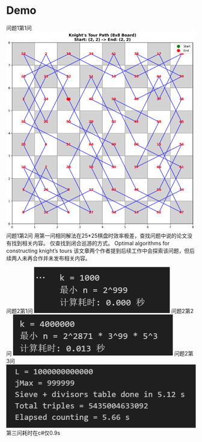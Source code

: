# Demo
问题1第1问
![alt text](./问题1/notebook_tour2.png)
问题1第2问
用第一问相同解法在25*25棋盘时效率极差，查找问题中说的论文没有找到相关内容。
仅查找到闭合巡游的方式。
Optimal algorithms for constructing knight’s tours 该文章两个作者提到后续工作中会探索该问题，但后续两人未再合作并未发布相关内容。

问题2第1问
![alt text](image-1.png)
问题2第2问
![alt text](image-2.png)
问题2第3问
![alt text](image.png)
第三问耗时在c#仅0.9s